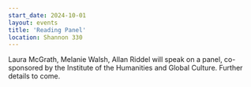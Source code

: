 ```yaml
---
start_date: 2024-10-01
layout: events
title: 'Reading Panel'
location: Shannon 330
---
```


Laura McGrath, Melanie Walsh, Allan Riddel will speak on a panel, co-sponsored by the Institute of the Humanities and Global Culture. Further details to come.
